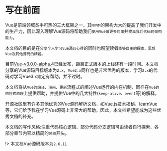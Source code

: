 # 写在前面

Vue是前端领域炙手可热的三大框架之一，其`MVVM`的架构大大的提高了我们开发中的生产力，因此深入理解Vue源码将帮助我们`使用Vue做更多的事`并`提高我们代码的架构能力`。	

本文档的目的是在`分享个人学习Vue源码心得`的同时也盼望读者`能够自主的探索、思想Vue及其他源码的精髓。`

目前[Vue-v3.0.0-alpha.4](https://github.com/vuejs/vue-next)已经发布，距离正式版本的上线还有一段时间。本文档分享的Vue源码目标版本为`2.x`，`Vue2.x`同样也是非常优秀的版本，学习`2.x`的代码对学习Vue3.x肯定有帮助，并不过时。

本文档将从`Vue的编译、渲染、更新`流程式的阐述Vue运行的内在机制，同样在`Vue的响应式原理`上提供帮助，并提供Vue中的几大特性(`keep-alive、event`等)的解释。

开源社区里有许多其他优秀的Vue源码解析文档，如[Vue.js技术揭秘](https://ustbhuangyi.github.io/vue-analysis/)、[learnVue](https://github.com/answershuto/learnVue)等，它们给予我在学习Vue源码上非常大的帮助。因此，本文档希望能成为这些优秀文档的补充。

本文档的写作风格:注重代码核心逻辑、部分代码分支逻辑可由读者自行探索、各部分章节内容以精简的`总结`开头。

!> 本文档Vue源码版本为`2.6.11`